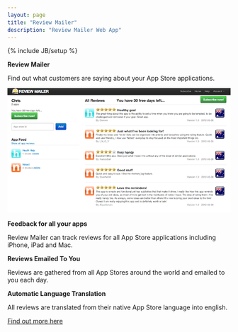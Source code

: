 ```yaml
---
layout: page
title: "Review Mailer"
description: "Review Mailer Web App"
---
```

{% include JB/setup %}

**Review Mailer**

Find out what customers are saying about your App Store applications.

[ ![Review Mailer screenshot](/assets/img/screen_preview.png "Review Mailer") ](http://www.reviewmailer.com)

**Feedback for all your apps**

Review Mailer can track reviews for all App Store applications including iPhone, iPad and Mac.

**Reviews Emailed To You**

Reviews are gathered from all App Stores around the world and emailed to you each day.

**Automatic Language Translation**

All reviews are translated from their native App Store language into english.

[Find out more here](http://www.reviewmailer.com)